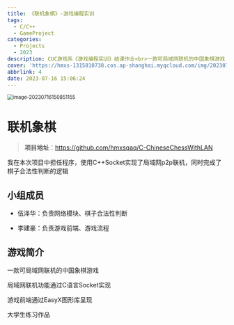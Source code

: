 ```yaml
---
title: 《联机象棋》-游戏编程实训
tags:
  - C/C++
  - GameProject
categories:
  - Projects
  - 2023
description: CUC游戏系《游戏编程实训》结课作业<br>一款可局域网联机的中国象棋游戏
cover: 'https://hmxs-1315810738.cos.ap-shanghai.myqcloud.com/img/202307161608249.png'
abbrlink: 4
date: 2023-07-16 15:06:24
---
```


<img src="https://hmxs-1315810738.cos.ap-shanghai.myqcloud.com/img/202307161608249.png" alt="image-20230716150851155" style="zoom: 80%;" />

# 联机象棋

> **项目地址**：https://github.com/hmxsqaq/C-ChineseChessWithLAN

我在本次项目中担任程序，使用C++Socket实现了局域网p2p联机，同时完成了棋子合法性判断的逻辑

## 小组成员

- 伍泽华：负责网络模块、棋子合法性判断

- 李建豪：负责游戏前端、游戏流程


## 游戏简介

一款可局域网联机的中国象棋游戏

局域网联机功能通过C语言Socket实现

游戏前端通过EasyX图形库呈现

大学生练习作品

